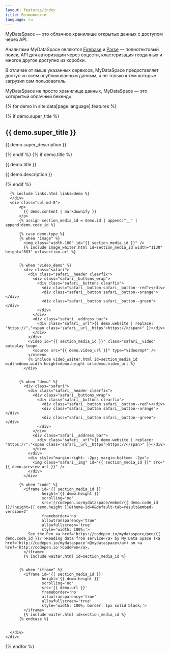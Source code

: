 ```yaml
---
layout: features/index
title: Возможности
language: ru
---
```


MyDataSpace &mdash; это облачное хранилище открытых данных с доступом через API.

Аналигами MyDataSpace являются [Firebase](https://firebase.google.com) и [Parse](https://parseplatform.github.io/) &mdash;
полнотектовый поиск, API для авторизации через соцсети, кластеризация геоданных и многое другое доступно из коробки.

В отличае от выше указанных сервисов, MyDataSpace предоставляет доступ ко всем опубликованным данным, а не только к тем
которые загрузил сам пользователь.

MyDataSpace не просто хранилище данных, MyDataSpace &mdash; это «открытый облачный бекенд».


{% for demo in site.data[page.language].features %}
  <section class="page__section">
    <div class="row">
      <div class="col-md-4">
        {% if demo.super_title %}
          <h2 id="{{ demo.id }}" class="margin-top-0">{{ demo.super_title }}</h2>
          <p>{{ demo.super_description }}</p>
        {% endif %}
        {% if demo.title %}
          <p class="feature__subtitle">{{ demo.title }}</p>
          <p>{{ demo.description }}</p>
        {% endif %}

      {% include links.html links=demo %}
      </div>
      <div class="col-md-8">
          <p>
            {{ demo.content | markdownify }}
          </p>
          {% assign section_media_id = demo.id | append:"__" | append:demo.code_id %}

          {% case demo.type %}
          {% when "image" %}
            <img class="width-100" id="{{ section_media_id }}" />
            {% include image_waiter.html id=section_media_id width="1130" height="683" url=section.url %}


          {% when "video_demo" %}
            <div class="safari">
              <div class="safari__header clearfix">
                <div class="safari__buttons_wrap">
                  <div class="safari__buttons clearfix">
                    <div class="safari__button safari__button--red"></div>
                    <div class="safari__button safari__button--orange"></div>
                    <div class="safari__button safari__button--green"></div>
                  </div>
                </div>
                <div class="safari__address_bar">
                  <div class="safari__url">{{ demo.website | replace: "https://","<span class='safari__url__https'>https://</span>" }}</div>
                </div>
              </div>
              <video id="{{ section_media_id }}" class="safari__video" autoplay loop>
                <source src="{{ demo.video_url }}" type="video/mp4" />
              </video>
              {% include video_waiter.html id=section_media_id width=demo.width height=demo.height url=demo.video_url %}
            </div>


          {% when "demo" %}
            <div class="safari">
              <div class="safari__header clearfix">
                <div class="safari__buttons_wrap">
                  <div class="safari__buttons clearfix">
                    <div class="safari__button safari__button--red"></div>
                    <div class="safari__button safari__button--orange"></div>
                    <div class="safari__button safari__button--green"></div>
                  </div>
                </div>
                <div class="safari__address_bar">
                  <div class="safari__url">{{ demo.website | replace: "https://","<span class='safari__url__https'>https://</span>" }}</div>
                </div>
              </div>
              <div style="margin-right: -2px; margin-bottom: -2px">
                <img class="safari__img" id="{{ section_media_id }}" src="{{ demo.preview_url }}" />
              </div>
            </div>

          {% when "code" %}
            <iframe id='{{ section_media_id }}'
                    height='{{ demo.height }}'
                    scrolling='no'
                    src='//codepen.io/mydataspace/embed/{{ demo.code_id }}/?height={{ demo.height }}&theme-id=0&default-tab=result&embed-version=2'
                    frameborder='no'
                    allowtransparency='true'
                    allowfullscreen='true'
                    style='width: 100%;'>
              See the Pen <a href='https://codepen.io/mydataspace/pen/{{ demo.code_id }}/'>Reading data from service</a> by My Data Space (<a href='http://codepen.io/mydataspace'>@mydataspace</a>) on <a href='http://codepen.io'>CodePen</a>.
            </iframe>
            {% include waiter.html id=section_media_id %}


          {% when "iframe" %}
            <iframe id='{{ section_media_id }}'
                    height='{{ demo.height }}'
                    scrolling='no'
                    src='{{ demo.url }}'
                    frameborder='no'
                    allowtransparency='true'
                    allowfullscreen='true'
                    style='width: 100%; border: 1px solid black;'>
            </iframe>
            {% include waiter.html id=section_media_id %}
          {% endcase %}


      </div>
    </div>

  </section>
{% endfor %}